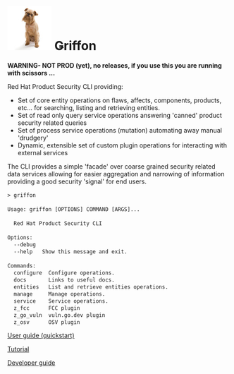 # ![](docs/image/griffon.jpg) Ǥriffon

**WARNING- NOT PROD (yet), no releases, if you use this you are running with scissors ...**  

Red Hat Product Security CLI providing:

* Set of core entity operations on flaws, affects, components, products, etc... for 
searching, listing and retrieving entities.
* Set of read only query service operations answering 'canned' product security related queries
* Set of process service operations (mutation) automating away manual 'drudgery'
* Dynamic, extensible set of custom plugin operations for interacting with external services 

The CLI provides a simple 'facade' over coarse grained security related data services allowing 
for easier aggregation and narrowing of information providing a good security 'signal' 
for end users.


```commandline
> griffon

Usage: griffon [OPTIONS] COMMAND [ARGS]...

  Red Hat Product Security CLI

Options:
  --debug
  --help   Show this message and exit.

Commands:
  configure  Configure operations.
  docs       Links to useful docs.
  entities   List and retrieve entities operations.
  manage     Manage operations.
  service    Service operations.
  z_fcc      FCC plugin
  z_go_vuln  vuln.go.dev plugin
  z_osv      OSV plugin

```

[User guide (quickstart)](docs/user_guide.md)

[Tutorial](docs/tutorial.md)

[Developer guide](docs/developer_guide.md)
